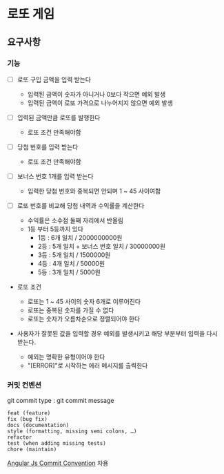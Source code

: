 # 로또 게임

## 요구사항

### 기능
* [ ] 로또 구입 금액을 입력 받는다
  * 입력된 금액이 숫자가 아니거나 0보다 작으면 예외 발생
  * 입력된 금액이 로또 가격으로 나누어지지 않으면 예외 발생


* [ ] 입력된 금액만큼 로또를 발행한다
  * 로또 조건 만족해야함 


* [ ] 당첨 번호를 입력 받는다 
  * 로또 조건 만족해야함


* [ ] 보너스 번호 1개를 입력 받는다
  * 입력한 당첨 번호와 중복되면 안되며 1 ~ 45 사이여함


* [ ] 로또 번호를 비교해 당첨 내역과 수익률을 계산한다
  * 수익률은 소수점 둘째 자리에서 반올림
  * 1등 부터 5등까지 있다
    * 1등 : 6개 일치 / 2000000000원
    * 2등 : 5개 일치 + 보너스 번호 일치 / 30000000원 
    * 3등 : 5개 일치 / 1500000원
    * 4등 : 4개 일치 / 50000원
    * 5등 : 3개 일치 / 5000원


* 로또 조건
    * 로또는 1 ~ 45 사이의 숫자 6개로 이루어진다
    * 로또는 중복된 숫자를 가질 수 없다
    * 로또는 숫자가 오름차순으로 정렬되어야 한다


* 사용자가 잘못된 값을 입력할 경우 예외를 발생시키고 해당 부분부터 입력을 다시 받는다.
  * 예외는 명확한 유형이어야 한다
  * "[ERROR]"로 시작하는 에러 메시지를 출력한다

### 커밋 컨벤션

git commit type : git commit message

```
feat (feature) 
fix (bug fix) 
docs (documentation) 
style (formatting, missing semi colons, …) 
refactor 
test (when adding missing tests) 
chore (maintain)
```

[Angular Js Commit Convention](https://gist.github.com/stephenparish/9941e89d80e2bc58a153) 차용
